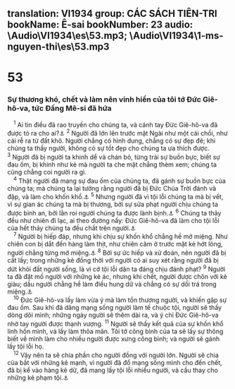 translation: VI1934
group: CÁC SÁCH TIÊN-TRI
bookName: Ê-sai 
bookNumber: 23
audio: \Audio\VI1934\es\53.mp3; \Audio\VI1934\1-ms-nguyen-thi\es\53.mp3
-------

<div class="title"><h1>53</h1><h3>Sự thương khó, chết và làm nên vinh hiển của tôi tớ Đức Giê-hô-va, tức Đấng Mê-si đã hứa</h3></div>
<span class="verse es_53_1"> <sup>1</sup> Ai tin điều đã rao truyền cho chúng ta, và cánh tay Đức Giê-hô-va đã được tỏ ra cho ai?<a data-toggle="tooltip" data-placement="bottom" title="Ro 10:16; Gi 12:38">⚓</a></span>
<span class="verse es_53_2"><sup>2</sup> Người đã lớn lên trước mặt Ngài như một cái chồi, như cái rễ ra từ đất khô. Người chẳng có hình dung, chẳng có sự đẹp đẽ; khi chúng ta thấy người, không có sự tốt đẹp cho chúng ta ưa thích được. </span>
<span class="verse es_53_3"><sup>3</sup> Người đã bị người ta khinh dể và chán bỏ, từng trải sự buồn bực, biết sự đau ốm, bị khinh như kẻ mà người ta che mặt chẳng thèm xem; chúng ta cũng chẳng coi người ra gì. <br/></span>
<span class="verse es_53_4"> <sup>4</sup> Thật người đã mang sự đau ốm của chúng ta, đã gánh sự buồn bực của chúng ta; mà chúng ta lại tưởng rằng người đã bị Đức Chúa Trời đánh và đập, và làm cho khốn khổ.<a data-toggle="tooltip" data-placement="bottom" title="Mat 8:17">⚓</a></span>
<span class="verse es_53_5"><sup>5</sup> Nhưng người đã vì tội lỗi chúng ta mà bị vết, vì sự gian ác chúng ta mà bị thương, bởi sự sửa phạt người chịu chúng ta được bình an, bởi lằn roi người chúng ta được lành bịnh.<a data-toggle="tooltip" data-placement="bottom" title="1Phi 2:24">⚓</a></span>
<span class="verse es_53_6"><sup>6</sup> Chúng ta thảy đều như chiên đi lạc, ai theo đường nấy: Đức Giê-hô-va đã làm cho tội lỗi của hết thảy chúng ta đều chất trên người.<a data-toggle="tooltip" data-placement="bottom" title="1Phi 2:25">⚓</a><br/></span>
<span class="verse es_53_7"> <sup>7</sup> Người bị hiếp đáp, nhưng khi chịu sự khốn khổ chẳng hề mở miệng. Như chiên con bị dắt đến hàng làm thịt, như chiên câm ở trước mặt kẻ hớt lông, người chẳng từng mở miệng.<a data-toggle="tooltip" data-placement="bottom" title="Kh 5:6][gt=Cong 8:32-33">⚓</a></span>
<span class="verse es_53_8"><sup>8</sup> Bởi sự ức hiếp và xử đoán, nên người đã bị cất lấy; trong những kẻ đồng thời với người có ai suy xét rằng người đã bị dứt khỏi đất người sống, là vì cớ tội lỗi dân ta đáng chịu đánh phạt? </span>
<span class="verse es_53_9"><sup>9</sup> Người ta đã đặt mồ người với những kẻ ác, nhưng khi chết, người được chôn với kẻ giàu; dầu người chẳng hề làm điều hung dữ và chẳng có sự dối trá trong miệng.<a data-toggle="tooltip" data-placement="bottom" title="1Phi 2:22">⚓</a><br/></span>
<span class="verse es_53_10"> <sup>10</sup> Đức Giê-hô-va lấy làm vừa ý mà làm tổn thương người, và khiến gặp sự đau ốm. Sau khi đã dâng mạng sống người làm tế chuộc tội, người sẽ thấy dòng dõi mình; những ngày người sẽ thêm dài ra, và ý chỉ Đức Giê-hô-va nhờ tay người được thạnh vượng. </span>
<span class="verse es_53_11"><sup>11</sup> Người sẽ thấy kết quả của sự khốn khổ linh hồn mình, và lấy làm thỏa mãn. Tôi tớ công bình của ta sẽ lấy sự thông biết về mình làm cho nhiều người được xưng công bình; và người sẽ gánh lấy tội lỗi họ. <br/></span>
<span class="verse es_53_12"> <sup>12</sup> Vậy nên ta sẽ chia phần cho người đồng với người lớn. Người sẽ chia của bắt với những kẻ mạnh, vì người đã đổ mạng sống mình cho đến chết, đã bị kể vào hàng kẻ dữ, đã mang lấy tội lỗi nhiều người, và cầu thay cho những kẻ phạm tội.<a data-toggle="tooltip" data-placement="bottom" title="Mac 15:28; Lu 22:37">⚓</a><br/></span>
